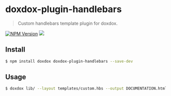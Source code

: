 # doxdox-plugin-handlebars

> Custom handlebars template plugin for doxdox.

[![NPM Version](http://img.shields.io/npm/v/doxdox-plugin-handlebars.svg?style=flat)](https://www.npmjs.org/package/doxdox-plugin-handlebars)
![](https://img.shields.io/badge/requires%20doxdox-v1.0.0-orange.svg)

## Install

```bash
$ npm install doxdox doxdox-plugin-handlebars --save-dev
```

## Usage

```bash
$ doxdox lib/ --layout templates/custom.hbs --output DOCUMENTATION.html
```

